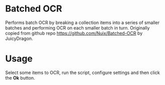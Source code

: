 # Batched OCR
Performs batch OCR by breaking a collection items into a series of smaller batches and performing OCR on each smaller batch in turn.
Originally copied from github repo https://github.com/Nuix/Batched-OCR by JuicyDragon.

# Usage
Select some items to OCR, run the script, configure settings and then click the **Ok** button.